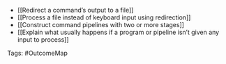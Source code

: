 - [[Redirect a command’s output to a file]]
- [[Process a file instead of keyboard input using redirection]]
- [[Construct command pipelines with two or more stages]]
- [[Explain what usually happens if a program or pipeline isn’t given any input to process]]

Tags: #OutcomeMap